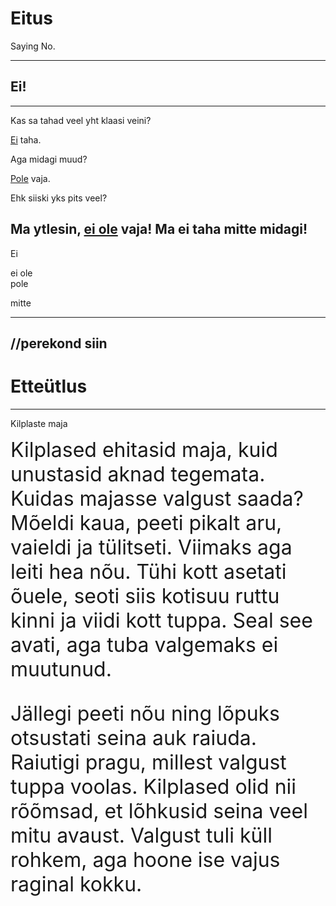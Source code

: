 # Eitus

Saying No.

---
## Ei!

---
Kas sa tahad veel yht klaasi veini?

<u>Ei</u> taha.

Aga midagi muud?

<u>Pole</u> vaja.

Ehk siiski yks pits veel?

Ma ytlesin, <u>ei ole</u> vaja! Ma ei taha mitte midagi!
---

Ei

ei ole<br>
pole

mitte

---


//perekond siin
---

# Etteütlus

---
Kilplaste maja
<div style="text-align: left; font-size: 2rem">
Kilplased ehitasid maja, kuid unustasid aknad tegemata. Kuidas majasse valgust saada? Mõeldi kaua, peeti pikalt aru, vaieldi ja tülitseti. Viimaks aga leiti hea nõu. Tühi kott asetati õuele, seoti siis kotisuu ruttu kinni ja viidi kott tuppa. Seal see avati, aga tuba valgemaks ei muutunud.

Jällegi peeti nõu ning lõpuks otsustati seina auk raiuda. Raiutigi pragu, millest valgust tuppa voolas. Kilplased olid nii rõõmsad, et lõhkusid seina veel mitu avaust. Valgust tuli küll rohkem, aga hoone ise vajus raginal kokku.
</div>
